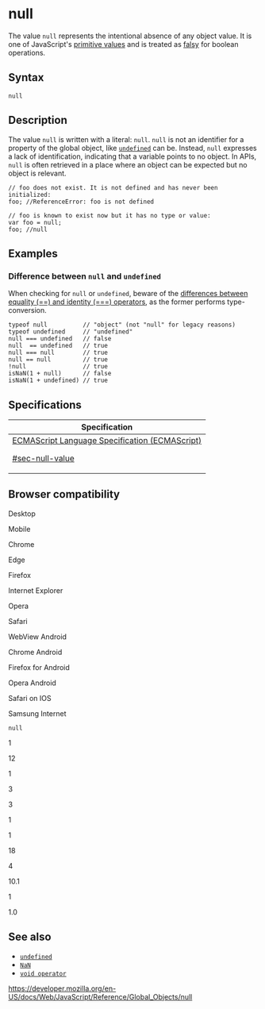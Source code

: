 # null

The value `null` represents the intentional absence of any object value. It is one of JavaScript's [primitive values](https://developer.mozilla.org/en-US/docs/Glossary/Primitive) and is treated as [falsy](https://developer.mozilla.org/en-US/docs/Glossary/Falsy) for boolean operations.

## Syntax

    null

## Description

The value `null` is written with a literal: `null`. `null` is not an identifier for a property of the global object, like [`undefined`](undefined) can be. Instead, `null` expresses a lack of identification, indicating that a variable points to no object. In APIs, `null` is often retrieved in a place where an object can be expected but no object is relevant.

    // foo does not exist. It is not defined and has never been initialized:
    foo; //ReferenceError: foo is not defined

    // foo is known to exist now but it has no type or value:
    var foo = null;
    foo; //null

## Examples

### Difference between `null` and `undefined`

When checking for `null` or `undefined`, beware of the [differences between equality (==) and identity (===) operators](https://developer.mozilla.org/en-US/docs/Web/JavaScript/Reference/Operators), as the former performs type-conversion.

    typeof null          // "object" (not "null" for legacy reasons)
    typeof undefined     // "undefined"
    null === undefined   // false
    null  == undefined   // true
    null === null        // true
    null == null         // true
    !null                // true
    isNaN(1 + null)      // false
    isNaN(1 + undefined) // true

## Specifications

<table>
<thead>
<tr class="header">
<th>Specification</th>
</tr>
</thead>
<tbody>
<tr class="odd">
<td>
<a href="https://tc39.es/ecma262/#sec-null-value">ECMAScript Language Specification (ECMAScript) 
<br/>

<span class="small">#sec-null-value</span>
</a>
</td>
</tr>
</tbody>
</table>

## Browser compatibility

Desktop

Mobile

Chrome

Edge

Firefox

Internet Explorer

Opera

Safari

WebView Android

Chrome Android

Firefox for Android

Opera Android

Safari on IOS

Samsung Internet

`null`

1

12

1

3

3

1

1

18

4

10.1

1

1.0

## See also

-   [`undefined`](undefined)
-   [`NaN`](nan)
-   [`void operator`](../operators/void)

<a href="https://developer.mozilla.org/en-US/docs/Web/JavaScript/Reference/Global_Objects/null" class="_attribution-link">https://developer.mozilla.org/en-US/docs/Web/JavaScript/Reference/Global_Objects/null</a>
